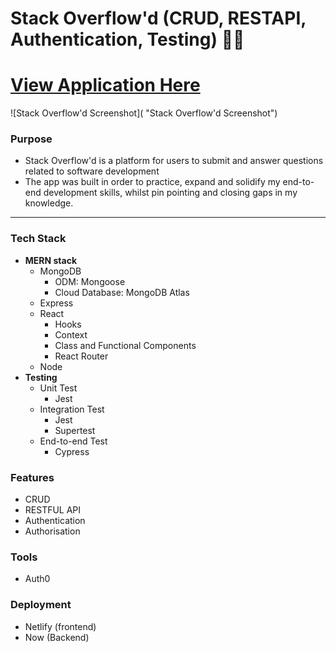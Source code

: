 # Stack Overflow'd (CRUD, RESTAPI, Authentication, Testing) 👨‍💻

# [View Application Here](https://stack-overflowd.netlify.com/)

![Stack Overflow'd Screenshot]( "Stack Overflow'd Screenshot")

### Purpose

* Stack Overflow'd is a platform for users to submit and answer questions related to software development
* The app was built in order to practice, expand and solidify my end-to-end development skills, whilst pin pointing and closing gaps in my knowledge.
---

### Tech Stack

* **MERN stack**
  - MongoDB
    - ODM: Mongoose
    - Cloud Database: MongoDB Atlas
  - Express
  - React
    * Hooks
    * Context
    * Class and Functional Components
    * React Router
  - Node
* **Testing**
  - Unit Test
    - Jest
  - Integration Test
    - Jest
    - Supertest
  - End-to-end Test
    - Cypress

### Features

* CRUD
* RESTFUL API
* Authentication
* Authorisation

### Tools
* Auth0

### Deployment
* Netlify (frontend)
* Now (Backend)



